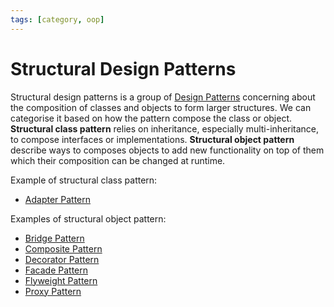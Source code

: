 ```yaml
---
tags: [category, oop]
---
```


# Structural Design Patterns

Structural design patterns is a group of [Design Patterns](202211221249.md)
concerning about the composition of classes and objects to form larger
structures. We can categorise it based on how the pattern compose the class or
object. **Structural class pattern** relies on inheritance, especially
multi-inheritance, to compose interfaces or implementations. **Structural object
pattern** describe ways to composes objects to add new functionality on top of
them which their composition can be changed at runtime.

Example of structural class pattern:
- [Adapter Pattern](202303131324.md)

Examples of structural object pattern:
- [Bridge Pattern](202303261633.md)
- [Composite Pattern](202302101843.md)
- [Decorator Pattern](202302232121.md)
- [Facade Pattern](202304291155.md)
- [Flyweight Pattern](202303071312.md)
- [Proxy Pattern](202303132109.md)
